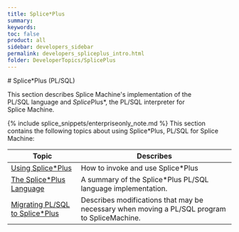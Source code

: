 ```yaml
---
title: Splice*Plus
summary:
keywords:
toc: false
product: all
sidebar: developers_sidebar
permalink: developers_spliceplus_intro.html
folder: DeveloperTopics/SplicePlus
---
```

<section>
<div class="TopicContent" data-swiftype-index="true" markdown="1">
# Splice*Plus (PL/SQL)

This section describes Splice Machine's implementation of the
PL/SQL language and *Splice*Plus*, the PL/SQL interpreter for
Splice Machine.

{% include splice_snippets/enterpriseonly_note.md %}
This section contains the following topics about using Splice*Plus,
PL/SQL for Splice Machine:

<table summary="Table of descriptions of and links to the topics in this section">
    <col />
    <col />
    <thead>
        <tr>
            <th>Topic</th>
            <th>Describes</th>
        </tr>
    </thead>
    <tbody>
        <tr>
            <td><a href="tutorials_spliceplus_using.html">Using Splice*Plus</a>
            </td>
            <td>How to invoke and use Splice*Plus</td>
        </tr>
        <tr>
            <td><a href="tutorials_spliceplus_lang.html">The Splice*Plus Language</a>
            </td>
            <td>A summary of the Splice*Plus PL/SQL language implementation.</td>
        </tr>
        <tr>
            <td><a href="tutorials_spliceplus_migrating.html">Migrating PL/SQL to Splice*Plus</a>
            </td>
            <td>Describes modifications that may be necessary when moving a PL/SQL program to SpliceMachine.</td>
        </tr>
    </tbody>
</table>
</div>
</section>
